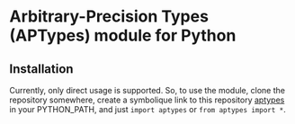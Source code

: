 # Arbitrary-Precision Types (APTypes) module for Python

## Installation

Currently, only direct usage is supported. So, to use the module, clone the repository somewhere, create a symbolique link to this repository [aptypes](./aptypes) in your PYTHON_PATH, and just `import aptypes` or `from aptypes import *`. 
